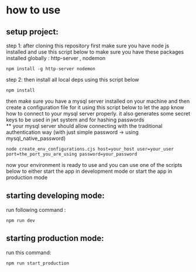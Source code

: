 # how to use

## setup project:

step 1: after cloning this repository first make sure you have node js installed and use this script below to make sure you have these packages installed globally : http-server , nodemon

```
npm install -g http-server nodemon
```

step 2: then install all local deps using this script below

```
npm install
```

then make sure you have a mysql server installed on your machine and then create a configuration file for it using this script below to let the app know how to connect to your mysql server properly. it also generates some secret keys to be used in jwt system and for hashing passwords
<br>
\*\* your mysql server should allow connecting with the traditional authentication way (with just simple password -> using mysql_native_password)

```
node create_env_configurations.cjs host=your_host user=your_user port=the_port_you_are_using password=your_password
```

now your environment is ready to use and you can use one of the scripts below to either start the app in development mode or start the app in production mode

## starting developing mode:

run following command :

```
npm run dev
```

## starting production mode:

run this command:

```
npm run start_production
```
